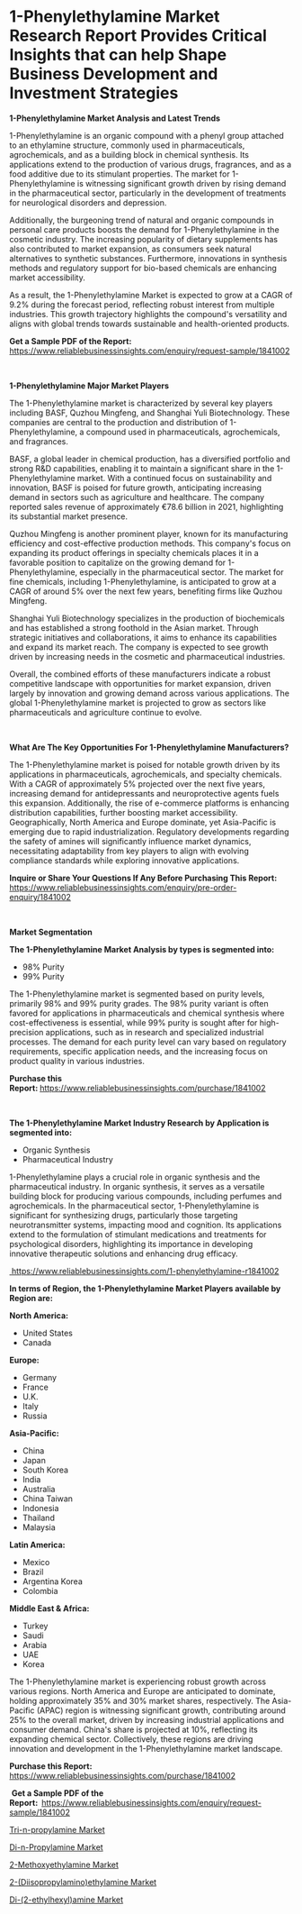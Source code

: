 <p><h1>1-Phenylethylamine Market Research Report Provides Critical Insights that can help Shape Business Development and Investment Strategies</h1></p><p><strong>1-Phenylethylamine Market Analysis and Latest Trends</strong></p>
<p><p>1-Phenylethylamine is an organic compound with a phenyl group attached to an ethylamine structure, commonly used in pharmaceuticals, agrochemicals, and as a building block in chemical synthesis. Its applications extend to the production of various drugs, fragrances, and as a food additive due to its stimulant properties. The market for 1-Phenylethylamine is witnessing significant growth driven by rising demand in the pharmaceutical sector, particularly in the development of treatments for neurological disorders and depression.</p><p>Additionally, the burgeoning trend of natural and organic compounds in personal care products boosts the demand for 1-Phenylethylamine in the cosmetic industry. The increasing popularity of dietary supplements has also contributed to market expansion, as consumers seek natural alternatives to synthetic substances. Furthermore, innovations in synthesis methods and regulatory support for bio-based chemicals are enhancing market accessibility.</p><p>As a result, the 1-Phenylethylamine Market is expected to grow at a CAGR of 9.2% during the forecast period, reflecting robust interest from multiple industries. This growth trajectory highlights the compound's versatility and aligns with global trends towards sustainable and health-oriented products.</p></p>
<p><strong>Get a Sample PDF of the Report:&nbsp;</strong> <a href="https://www.reliablebusinessinsights.com/enquiry/request-sample/1841002?utm_campaign=115&utm_medium=2&utm_source=Github&utm_content=ia&utm_term=03022025&utm_id=1-phenylethylamine">https://www.reliablebusinessinsights.com/enquiry/request-sample/1841002</a></p>
<p>&nbsp;</p>
<p><strong>1-Phenylethylamine Major Market Players</strong></p>
<p><p>The 1-Phenylethylamine market is characterized by several key players including BASF, Quzhou Mingfeng, and Shanghai Yuli Biotechnology. These companies are central to the production and distribution of 1-Phenylethylamine, a compound used in pharmaceuticals, agrochemicals, and fragrances.</p><p>BASF, a global leader in chemical production, has a diversified portfolio and strong R&D capabilities, enabling it to maintain a significant share in the 1-Phenylethylamine market. With a continued focus on sustainability and innovation, BASF is poised for future growth, anticipating increasing demand in sectors such as agriculture and healthcare. The company reported sales revenue of approximately €78.6 billion in 2021, highlighting its substantial market presence.</p><p>Quzhou Mingfeng is another prominent player, known for its manufacturing efficiency and cost-effective production methods. This company's focus on expanding its product offerings in specialty chemicals places it in a favorable position to capitalize on the growing demand for 1-Phenylethylamine, especially in the pharmaceutical sector. The market for fine chemicals, including 1-Phenylethylamine, is anticipated to grow at a CAGR of around 5% over the next few years, benefiting firms like Quzhou Mingfeng.</p><p>Shanghai Yuli Biotechnology specializes in the production of biochemicals and has established a strong foothold in the Asian market. Through strategic initiatives and collaborations, it aims to enhance its capabilities and expand its market reach. The company is expected to see growth driven by increasing needs in the cosmetic and pharmaceutical industries.</p><p>Overall, the combined efforts of these manufacturers indicate a robust competitive landscape with opportunities for market expansion, driven largely by innovation and growing demand across various applications. The global 1-Phenylethylamine market is projected to grow as sectors like pharmaceuticals and agriculture continue to evolve.</p></p>
<p>&nbsp;</p>
<p><strong>What Are The Key Opportunities For 1-Phenylethylamine Manufacturers?</strong></p>
<p><p>The 1-Phenylethylamine market is poised for notable growth driven by its applications in pharmaceuticals, agrochemicals, and specialty chemicals. With a CAGR of approximately 5% projected over the next five years, increasing demand for antidepressants and neuroprotective agents fuels this expansion. Additionally, the rise of e-commerce platforms is enhancing distribution capabilities, further boosting market accessibility. Geographically, North America and Europe dominate, yet Asia-Pacific is emerging due to rapid industrialization. Regulatory developments regarding the safety of amines will significantly influence market dynamics, necessitating adaptability from key players to align with evolving compliance standards while exploring innovative applications.</p></p>
<p><strong>Inquire or Share Your Questions If Any Before Purchasing This Report:</strong> <a href="https://www.reliablebusinessinsights.com/enquiry/pre-order-enquiry/1841002?utm_campaign=115&utm_medium=2&utm_source=Github&utm_content=ia&utm_term=03022025&utm_id=1-phenylethylamine">https://www.reliablebusinessinsights.com/enquiry/pre-order-enquiry/1841002</a></p>
<p>&nbsp;</p>
<p><strong>Market Segmentation</strong></p>
<p><strong>The 1-Phenylethylamine Market Analysis by types is segmented into:</strong></p>
<p><ul><li>98% Purity</li><li>99% Purity</li></ul></p>
<p><p>The 1-Phenylethylamine market is segmented based on purity levels, primarily 98% and 99% purity grades. The 98% purity variant is often favored for applications in pharmaceuticals and chemical synthesis where cost-effectiveness is essential, while 99% purity is sought after for high-precision applications, such as in research and specialized industrial processes. The demand for each purity level can vary based on regulatory requirements, specific application needs, and the increasing focus on product quality in various industries.</p></p>
<p><strong>Purchase this Report:&nbsp;</strong><a href="https://www.reliablebusinessinsights.com/purchase/1841002?utm_campaign=115&utm_medium=2&utm_source=Github&utm_content=ia&utm_term=03022025&utm_id=1-phenylethylamine">https://www.reliablebusinessinsights.com/purchase/1841002</a></p>
<p>&nbsp;</p>
<p><strong>The 1-Phenylethylamine Market Industry Research by Application is segmented into:</strong></p>
<p><ul><li>Organic Synthesis</li><li>Pharmaceutical Industry</li></ul></p>
<p><p>1-Phenylethylamine plays a crucial role in organic synthesis and the pharmaceutical industry. In organic synthesis, it serves as a versatile building block for producing various compounds, including perfumes and agrochemicals. In the pharmaceutical sector, 1-Phenylethylamine is significant for synthesizing drugs, particularly those targeting neurotransmitter systems, impacting mood and cognition. Its applications extend to the formulation of stimulant medications and treatments for psychological disorders, highlighting its importance in developing innovative therapeutic solutions and enhancing drug efficacy.</p></p>
<p><a href="https://www.reliablebusinessinsights.com/1-phenylethylamine-r1841002?utm_campaign=115&utm_medium=2&utm_source=Github&utm_content=ia&utm_term=03022025&utm_id=1-phenylethylamine">&nbsp;https://www.reliablebusinessinsights.com/1-phenylethylamine-r1841002</a></p>
<p><strong>In terms of Region, the 1-Phenylethylamine Market Players available by Region are:</strong></p>
<p>
    <p> <strong> North America: </strong>
        <ul>
            <li>United States</li>
            <li>Canada</li>
        </ul>
        </p> 
    <p> <strong> Europe: </strong>
        <ul>
            <li>Germany</li>
            <li>France</li>
            <li>U.K.</li>
            <li>Italy</li>
            <li>Russia</li>
        </ul>
        </p> 
    <p> <strong> Asia-Pacific: </strong>
        <ul>
            <li>China</li>
            <li>Japan</li>
            <li>South Korea</li>
            <li>India</li>
            <li>Australia</li>
            <li>China Taiwan</li>
            <li>Indonesia</li>
            <li>Thailand</li>
            <li>Malaysia</li>
        </ul>
        </p> 
    <p> <strong> Latin America: </strong>
        <ul>
            <li>Mexico</li>
            <li>Brazil</li>
            <li>Argentina Korea</li>
            <li>Colombia</li>
        </ul>
        </p> 
    <p> <strong> Middle East & Africa: </strong>
        <ul>
            <li>Turkey</li>
            <li>Saudi</li>
            <li>Arabia</li>
            <li>UAE</li>
            <li>Korea</li>
        </ul>
    </p>
    </p>
<p><p>The 1-Phenylethylamine market is experiencing robust growth across various regions. North America and Europe are anticipated to dominate, holding approximately 35% and 30% market shares, respectively. The Asia-Pacific (APAC) region is witnessing significant growth, contributing around 25% to the overall market, driven by increasing industrial applications and consumer demand. China's share is projected at 10%, reflecting its expanding chemical sector. Collectively, these regions are driving innovation and development in the 1-Phenylethylamine market landscape.</p></p>
<p><strong>Purchase this Report: </strong><a href="https://www.reliablebusinessinsights.com/purchase/1841002?utm_campaign=115&utm_medium=2&utm_source=Github&utm_content=ia&utm_term=03022025&utm_id=1-phenylethylamine">https://www.reliablebusinessinsights.com/purchase/1841002</a></p>
<p>&nbsp;<strong>Get a Sample PDF of the Report:&nbsp;&nbsp;</strong><a href="https://www.reliablebusinessinsights.com/enquiry/request-sample/1841002?utm_campaign=115&utm_medium=2&utm_source=Github&utm_content=ia&utm_term=03022025&utm_id=1-phenylethylamine">https://www.reliablebusinessinsights.com/enquiry/request-sample/1841002</a></p>
<p><strong></strong></p>
<p><p><a href="https://github.com/viipposahko25/Market-Research-Report-List-1/blob/main/tri-n-propylamine-market.md?utm_campaign=115&utm_medium=2&utm_source=Github&utm_content=ia&utm_term=03022025&utm_id=1-phenylethylamine">Tri-n-propylamine Market</a></p><p><a href="https://github.com/vioarapoyil/Market-Research-Report-List-1/blob/main/di-n-propylamine-market.md?utm_campaign=115&utm_medium=2&utm_source=Github&utm_content=ia&utm_term=03022025&utm_id=1-phenylethylamine">Di-n-Propylamine Market</a></p><p><a href="https://github.com/salodipura00/Market-Research-Report-List-1/blob/main/2-methoxyethylamine-market.md?utm_campaign=115&utm_medium=2&utm_source=Github&utm_content=ia&utm_term=03022025&utm_id=1-phenylethylamine">2-Methoxyethylamine Market</a></p><p><a href="https://github.com/howdlecirone/Market-Research-Report-List-1/blob/main/2-diisopropylaminoethylamine-market.md?utm_campaign=115&utm_medium=2&utm_source=Github&utm_content=ia&utm_term=03022025&utm_id=1-phenylethylamine">2-(Diisopropylamino)ethylamine Market</a></p><p><a href="https://github.com/crooneinis80/Market-Research-Report-List-1/blob/main/di-2-ethylhexylamine-market.md?utm_campaign=115&utm_medium=2&utm_source=Github&utm_content=ia&utm_term=03022025&utm_id=1-phenylethylamine">Di-(2-ethylhexyl)amine Market</a></p></p>